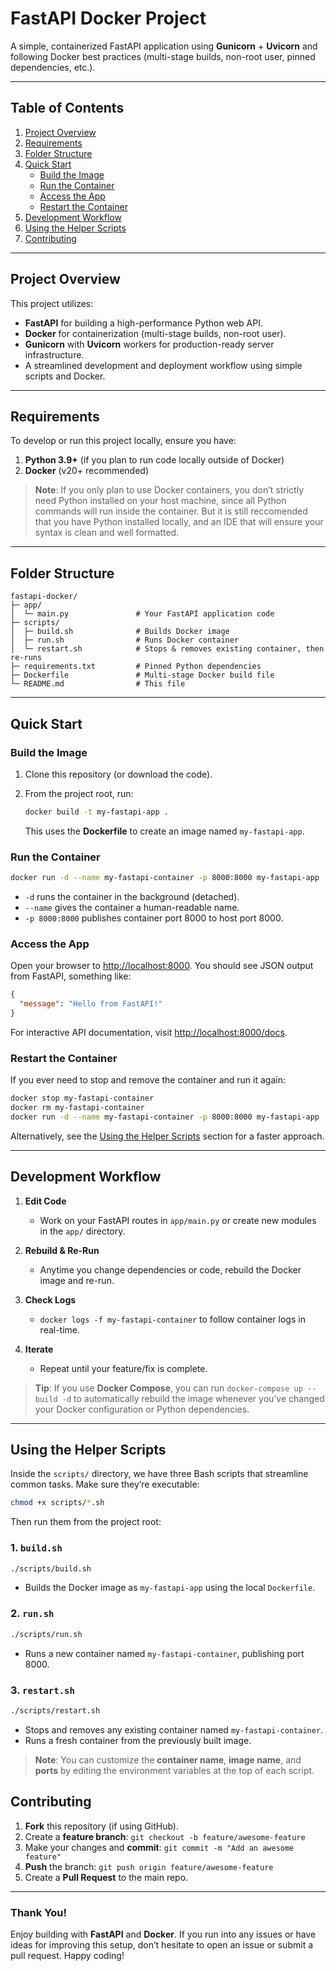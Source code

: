 # FastAPI Docker Project

A simple, containerized FastAPI application using **Gunicorn** + **Uvicorn** and following Docker best practices (multi-stage builds, non-root user, pinned dependencies, etc.).

---

## Table of Contents

1. [Project Overview](#project-overview)
2. [Requirements](#requirements)
3. [Folder Structure](#folder-structure)
4. [Quick Start](#quick-start)
   - [Build the Image](#build-the-image)
   - [Run the Container](#run-the-container)
   - [Access the App](#access-the-app)
   - [Restart the Container](#restart-the-container)
5. [Development Workflow](#development-workflow)
6. [Using the Helper Scripts](#using-the-helper-scripts)
7. [Contributing](#contributing)

---

## Project Overview

This project utilizes:

- **FastAPI** for building a high-performance Python web API.
- **Docker** for containerization (multi-stage builds, non-root user).
- **Gunicorn** with **Uvicorn** workers for production-ready server infrastructure.
- A streamlined development and deployment workflow using simple scripts and Docker.

---

## Requirements

To develop or run this project locally, ensure you have:

1. **Python 3.9+** (if you plan to run code locally outside of Docker)
2. **Docker** (v20+ recommended)

> **Note**: If you only plan to use Docker containers, you don’t strictly need Python installed on your host machine, since all Python commands will run inside the container. But it is still reccomended that you have Python installed locally, and an IDE that will ensure your syntax is clean and well formatted.

---

## Folder Structure

```
fastapi-docker/
├─ app/
│  └─ main.py               # Your FastAPI application code
├─ scripts/
│  ├─ build.sh              # Builds Docker image
│  ├─ run.sh                # Runs Docker container
│  └─ restart.sh            # Stops & removes existing container, then re-runs
├─ requirements.txt         # Pinned Python dependencies
├─ Dockerfile               # Multi-stage Docker build file
└─ README.md                # This file
```

---

## Quick Start

### Build the Image

1. Clone this repository (or download the code).
2. From the project root, run:

   ```bash
   docker build -t my-fastapi-app .
   ```

   This uses the **Dockerfile** to create an image named `my-fastapi-app`.

### Run the Container

```bash
docker run -d --name my-fastapi-container -p 8000:8000 my-fastapi-app
```

- `-d` runs the container in the background (detached).
- `--name` gives the container a human-readable name.
- `-p 8000:8000` publishes container port 8000 to host port 8000.

### Access the App

Open your browser to [http://localhost:8000](http://localhost:8000/healthcheck). You should see JSON output from FastAPI, something like:

```json
{
  "message": "Hello from FastAPI!"
}
```

For interactive API documentation, visit [http://localhost:8000/docs](http://localhost:8000/docs).

### Restart the Container

If you ever need to stop and remove the container and run it again:

```bash
docker stop my-fastapi-container
docker rm my-fastapi-container
docker run -d --name my-fastapi-container -p 8000:8000 my-fastapi-app
```

Alternatively, see the [Using the Helper Scripts](#using-the-helper-scripts) section for a faster approach.

---

## Development Workflow

1. **Edit Code**

   - Work on your FastAPI routes in `app/main.py` or create new modules in the `app/` directory.

2. **Rebuild & Re-Run**

   - Anytime you change dependencies or code, rebuild the Docker image and re-run.

3. **Check Logs**

   - `docker logs -f my-fastapi-container` to follow container logs in real-time.

4. **Iterate**
   - Repeat until your feature/fix is complete.

> **Tip**: If you use **Docker Compose**, you can run `docker-compose up --build -d` to automatically rebuild the image whenever you’ve changed your Docker configuration or Python dependencies.

---

## Using the Helper Scripts

Inside the `scripts/` directory, we have three Bash scripts that streamline common tasks. Make sure they’re executable:

```bash
chmod +x scripts/*.sh
```

Then run them from the project root:

### 1. `build.sh`

```bash
./scripts/build.sh
```

- Builds the Docker image as `my-fastapi-app` using the local `Dockerfile`.

### 2. `run.sh`

```bash
./scripts/run.sh
```

- Runs a new container named `my-fastapi-container`, publishing port 8000.

### 3. `restart.sh`

```bash
./scripts/restart.sh
```

- Stops and removes any existing container named `my-fastapi-container`.
- Runs a fresh container from the previously built image.

> **Note**: You can customize the **container name**, **image name**, and **ports** by editing the environment variables at the top of each script.

## Contributing

1. **Fork** this repository (if using GitHub).
2. Create a **feature branch**: `git checkout -b feature/awesome-feature`
3. Make your changes and **commit**: `git commit -m "Add an awesome feature"`
4. **Push** the branch: `git push origin feature/awesome-feature`
5. Create a **Pull Request** to the main repo.

---

### Thank You!

Enjoy building with **FastAPI** and **Docker**. If you run into any issues or have ideas for improving this setup, don’t hesitate to open an issue or submit a pull request. Happy coding!
